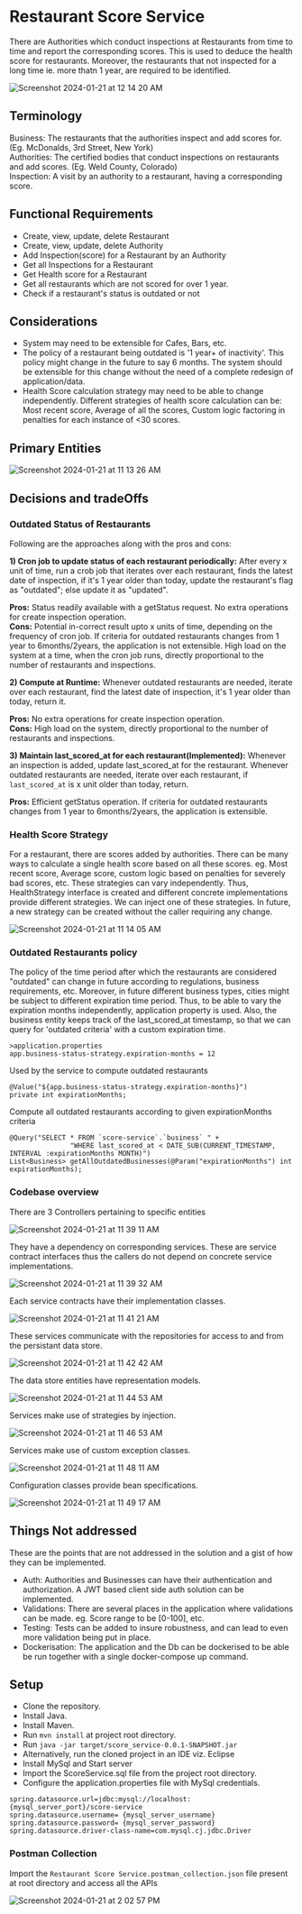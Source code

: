 # Restaurant Score Service
There are Authorities which conduct inspections at Restaurants from time to time and report the corresponding scores. This is used to deduce the health score for restaurants. Moreover, the restaurants that not inspected for a long time ie. more thatn 1 year, are required to be identified. 

![Screenshot 2024-01-21 at 12 14 20 AM](https://github.com/aniket-somwanshi/restaurant-score-service/assets/53231464/0a1336fd-dba1-4d44-bb3d-57c7596e6689)


## Terminology
Business: The restaurants that the authorities inspect and add scores for. (Eg. McDonalds, 3rd Street, New York)  
Authorities: The certified bodies that conduct inspections on restaurants and add scores. (Eg. Weld County, Colorado)  
Inspection: A visit by an authority to a restaurant, having a corresponding score.  

## Functional Requirements
- Create, view, update, delete Restaurant
- Create, view, update, delete Authority
- Add Inspection(score) for a Restaurant by an Authority
- Get all Inspections for a Restaurant
- Get Health score for a Restaurant
- Get all restaurants which are not scored for over 1 year.
- Check if a restaurant's status is outdated or not

## Considerations
- System may need to be extensible for Cafes, Bars, etc.
- The policy of a restaurant being outdated is '1 year+ of inactivity'. This policy might change in the future to say 6 months. The system should be extensible for this change without the need of a complete redesign of application/data.
- Health Score calculation strategy may need to be able to change independently. Different strategies of health score calculation can be: Most recent score, Average of all the scores, Custom logic factoring in penalties for each instance of <30 scores.

## Primary Entities
![Screenshot 2024-01-21 at 11 13 26 AM](https://github.com/aniket-somwanshi/restaurant-score-service/assets/53231464/6d06daa0-7783-4e8f-874a-b96c44c6190c)


## Decisions and tradeOffs
### Outdated Status of Restaurants

Following are the approaches along with the pros and cons:

**1) Cron job to update status of each restaurant periodically:** After every x unit of time, run a crob job that iterates over each restaurant, finds the latest date of inspection, if it's 1 year older than today, update the restaurant's flag as "outdated"; else update it as "updated".

**Pros:** Status readily available with a getStatus request. No extra operations for create inspection operation.  
**Cons:** Potential in-correct result upto x units of time, depending on the frequency of cron job. If criteria for outdated restaurants changes from 1 year to 6months/2years, the application is not extensible. High load on the system at a time, when the cron job runs, directly proportional to the number of restaurants and inspections. 

**2) Compute at Runtime:** Whenever outdated restaurants are needed, iterate over each restaurant, find the latest date of inspection, it's 1 year older than today, return it.  

**Pros:** No extra operations for create inspection operation.  
**Cons:** High load on the system, directly proportional to the number of restaurants and inspections.  

**3) Maintain last_scored_at for each restaurant(Implemented):** Whenever an inspection is added, update last_scored_at for the restaurant. Whenever outdated restaurants are needed, iterate over each restaurant, if `last_scored_at` is x unit older than today, return. 

**Pros:** Efficient getStatus operation. If criteria for outdated restaurants changes from 1 year to 6months/2years, the application is extensible.

### Health Score Strategy
For a restaurant, there are scores added by authorities. There can be many ways to calculate a single health score based on all these scores. eg. Most recent score, Average score, custom logic based on penalties for severely bad scores, etc. These strategies can vary independently. Thus, HealthStrategy interface is created and different concrete implementations provide different strategies. We can inject one of these strategies. In future, a new strategy can be created without the caller requiring any change.

![Screenshot 2024-01-21 at 11 14 05 AM](https://github.com/aniket-somwanshi/restaurant-score-service/assets/53231464/a1a08ac8-1ca6-4a5e-b59d-bd2371de4e30)

### Outdated Restaurants policy
The policy of the time period after which the restaurants are considered "outdated" can change in future according to regulations, business requirements, etc. Moreover, in future different business types, cities might be subject to different expiration time period. Thus, to be able to vary the expiration months independently, application property is used. Also, the business entity keeps track of the last_scored_at timestamp, so that we can query for 'outdated criteria' with a custom expiration time.

```
>application.properties
app.business-status-strategy.expiration-months = 12
```

Used by the service to compute outdated restaurants
```
@Value("${app.business-status-strategy.expiration-months}")
private int expirationMonths;
```
Compute all outdated restaurants according to given expirationMonths criteria
```
@Query("SELECT * FROM `score-service`.`business` " +
	           "WHERE last_scored_at < DATE_SUB(CURRENT_TIMESTAMP, INTERVAL :expirationMonths MONTH)")
List<Business> getAllOutdatedBusinesses(@Param("expirationMonths") int expirationMonths);
```

### Codebase overview
There are 3 Controllers pertaining to specific entities

![Screenshot 2024-01-21 at 11 39 11 AM](https://github.com/aniket-somwanshi/restaurant-score-service/assets/53231464/2a99ed07-5da2-4b00-9041-e1205ca22534)

They have a dependency on corresponding services. These are service contract interfaces thus the callers do not depend on concrete service implementations.

![Screenshot 2024-01-21 at 11 39 32 AM](https://github.com/aniket-somwanshi/restaurant-score-service/assets/53231464/94bc77ab-9862-4995-84c3-ba7ffc15c856)

Each service contracts have their implementation classes.

![Screenshot 2024-01-21 at 11 41 21 AM](https://github.com/aniket-somwanshi/restaurant-score-service/assets/53231464/e15bdb8b-d825-4151-8854-13630550ab57)

These services communicate with the repositories for access to and from the persistant data store.

![Screenshot 2024-01-21 at 11 42 42 AM](https://github.com/aniket-somwanshi/restaurant-score-service/assets/53231464/2f04f1a8-d42d-4ff0-96c4-c39881a1afb2)

The data store entities have representation models.

![Screenshot 2024-01-21 at 11 44 53 AM](https://github.com/aniket-somwanshi/restaurant-score-service/assets/53231464/19c91b3c-766b-4753-9ca6-a85644827f3f)

Services make use of strategies by injection.

![Screenshot 2024-01-21 at 11 46 53 AM](https://github.com/aniket-somwanshi/restaurant-score-service/assets/53231464/748d4945-a47a-4bea-972c-942eb1bf79fe)

Services make use of custom exception classes.

![Screenshot 2024-01-21 at 11 48 11 AM](https://github.com/aniket-somwanshi/restaurant-score-service/assets/53231464/92093c3b-0661-4bbd-a10f-79b5aed765de)

Configuration classes provide bean specifications.

![Screenshot 2024-01-21 at 11 49 17 AM](https://github.com/aniket-somwanshi/restaurant-score-service/assets/53231464/f4d3864d-808f-4c0d-825f-a41bac8f4ae8)


## Things Not addressed
These are the points that are not addressed in the solution and a gist of how they can be implemented.
- Auth: Authorities and Businesses can have their authentication and authorization. A JWT based client side auth solution can be implemented.
- Validations: There are several places in the application where validations can be made. eg. Score range to be [0-100], etc.
- Testing: Tests can be added to insure robustness, and can lead to even more validation being put in place.
- Dockerisation: The application and the Db can be dockerised to be able be run together with a single docker-compose up command.
 
## Setup
- Clone the repository.
- Install Java.
- Install Maven.
- Run `mvn install` at project root directory.
- Run `java -jar target/score_service-0.0.1-SNAPSHOT.jar`
- Alternatively, run the cloned project in an IDE viz. Eclipse
- Install MySql and Start server
- Import the ScoreService.sql file from the project root directory.
- Configure the application.properties file with MySql credentials.
```
spring.datasource.url=jdbc:mysql://localhost:{mysql_server_port}/score-service
spring.datasource.username= {mysql_server_username}
spring.datasource.password= {mysql_server_password}
spring.datasource.driver-class-name=com.mysql.cj.jdbc.Driver 
```

### Postman Collection
Import the `Restaurant Score Service.postman_collection.json` file present at root directory and access all the APIs

![Screenshot 2024-01-21 at 2 02 57 PM](https://github.com/aniket-somwanshi/restaurant-score-service/assets/53231464/34897cbb-4c8b-4018-bd79-e73a0e2780b9)
